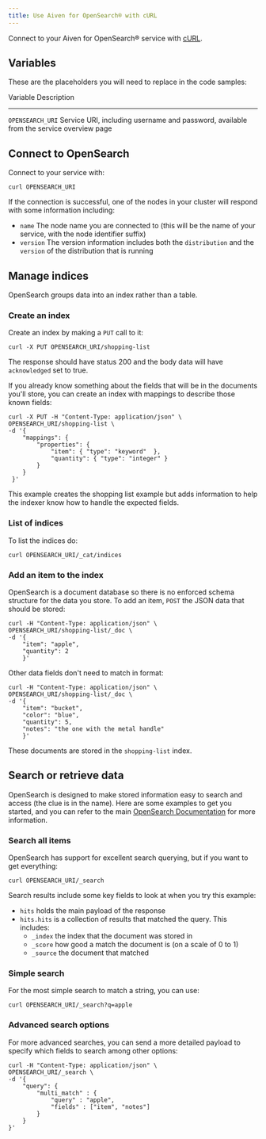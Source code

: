 ```yaml
---
title: Use Aiven for OpenSearch® with cURL
---
```


Connect to your Aiven for OpenSearch® service with
[cURL](https://curl.se/).

## Variables

These are the placeholders you will need to replace in the code samples:

  Variable           Description
  ------------------ ----------------------------------------------------------------------------------------
  `OPENSEARCH_URI`   Service URI, including username and password, available from the service overview page

## Connect to OpenSearch

Connect to your service with:

``` 
curl OPENSEARCH_URI
```

If the connection is successful, one of the nodes in your cluster will
respond with some information including:

-   `name` The node name you are connected to (this will be the name of
    your service, with the node identifier suffix)
-   `version` The version information includes both the `distribution`
    and the `version` of the distribution that is running

## Manage indices

OpenSearch groups data into an index rather than a table.

### Create an index

Create an index by making a `PUT` call to it:

``` 
curl -X PUT OPENSEARCH_URI/shopping-list
```

The response should have status 200 and the body data will have
`acknowledged` set to true.

If you already know something about the fields that will be in the
documents you\'ll store, you can create an index with mappings to
describe those known fields:

``` 
curl -X PUT -H "Content-Type: application/json" \
OPENSEARCH_URI/shopping-list \
-d '{
    "mappings": {
        "properties": {
            "item": { "type": "keyword"  },
            "quantity": { "type": "integer" }
        }
    }
 }'
```

This example creates the shopping list example but adds information to
help the indexer know how to handle the expected fields.

### List of indices

To list the indices do:

``` 
curl OPENSEARCH_URI/_cat/indices
```

### Add an item to the index

OpenSearch is a document database so there is no enforced schema
structure for the data you store. To add an item, `POST` the JSON data
that should be stored:

``` 
curl -H "Content-Type: application/json" \
OPENSEARCH_URI/shopping-list/_doc \
-d '{
    "item": "apple",
    "quantity": 2
    }'
```

Other data fields don\'t need to match in format:

``` 
curl -H "Content-Type: application/json" \
OPENSEARCH_URI/shopping-list/_doc \
-d '{
    "item": "bucket",
    "color": "blue",
    "quantity": 5,
    "notes": "the one with the metal handle"
    }'
```

These documents are stored in the `shopping-list` index.

## Search or retrieve data

OpenSearch is designed to make stored information easy to search and
access (the clue is in the name). Here are some examples to get you
started, and you can refer to the main [OpenSearch
Documentation](https://opensearch.org/docs/opensearch/index/) for more
information.

### Search all items

OpenSearch has support for excellent search querying, but if you want to
get everything:

``` 
curl OPENSEARCH_URI/_search
```

Search results include some key fields to look at when you try this
example:

-   `hits` holds the main payload of the response
-   `hits.hits` is a collection of results that matched the query. This
    includes:
    -   `_index` the index that the document was stored in
    -   `_score` how good a match the document is (on a scale of 0 to 1)
    -   `_source` the document that matched

### Simple search

For the most simple search to match a string, you can use:

``` 
curl OPENSEARCH_URI/_search?q=apple
```

### Advanced search options

For more advanced searches, you can send a more detailed payload to
specify which fields to search among other options:

``` 
curl -H "Content-Type: application/json" \
OPENSEARCH_URI/_search \
-d '{
    "query": {
        "multi_match" : {
            "query" : "apple",
            "fields" : ["item", "notes"]
        }
    }
}'
```
